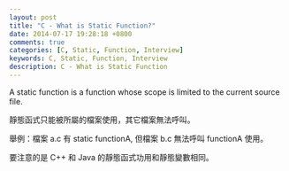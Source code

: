 ```yaml
---
layout: post
title: "C - What is Static Function?"
date: 2014-07-17 19:28:18 +0800
comments: true
categories: [C, Static, Function, Interview]
keywords: C, Static, Function, Interview
description: C - What is Static Function
---
```


A static function is a function whose scope is limited to the current source file.

靜態函式只能被所屬的檔案使用，其它檔案無法呼叫。

舉例：檔案 a.c 有 static functionA, 但檔案 b.c 無法呼叫 functionA 使用。

要注意的是 C++ 和 Java 的靜態函式功用和靜態變數相同。
